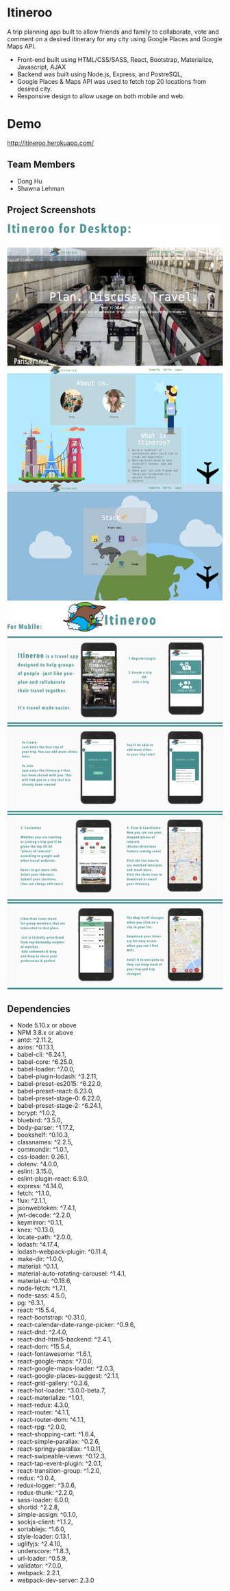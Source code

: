 # Itineroo

A trip planning app built to allow friends and family to collaborate, vote and comment on a desired itinerary for any city using Google Places and Google Maps API.

* Front-end built using HTML/CSS/SASS, React, Bootstrap, Materialize, Javascript, AJAX
* Backend was built using Node.js, Express, and PostreSQL,
* Google Places & Maps API was used to fetch top 20 locations from desired city.
* Responsive design to allow usage on both mobile and web.

# Demo
http://itineroo.herokuapp.com/

## Team Members
* Dong Hu
* Shawna Lehman

## Project Screenshots
![](./assets/itineroo-overview-desktop-frontpage.jpg)
![](./assets/itineroo-overview-mobile-1.jpg)
![](./assets/itineroo-overview-mobile-2.jpg)
![](./assets/itineroo-overview-mobile-3.jpg)
![](./assets/itineroo-overview-mobile-4.jpg)

## Dependencies

* Node 5.10.x or above
* NPM 3.8.x or above
* antd: ^2.11.2,
* axios: ^0.13.1,
* babel-cli: ^6.24.1,
* babel-core: ^6.25.0,
* babel-loader: ^7.0.0,
* babel-plugin-lodash: ^3.2.11,
* babel-preset-es2015: ^6.22.0,
* babel-preset-react: 6.23.0,
* babel-preset-stage-0: 6.22.0,
* babel-preset-stage-2: ^6.24.1,
* bcrypt: ^1.0.2,
* bluebird: ^3.5.0,
* body-parser: ^1.17.2,
* bookshelf: ^0.10.3,
* classnames: ^2.2.5,
* commondir: ^1.0.1,
* css-loader: 0.26.1,
* dotenv: ^4.0.0,
* eslint: 3.15.0,
* eslint-plugin-react: 6.9.0,
* express: ^4.14.0,
* fetch: ^1.1.0,
* flux: ^2.1.1,
* jsonwebtoken: ^7.4.1,
* jwt-decode: ^2.2.0,
* keymirror: ^0.1.1,
* knex: ^0.13.0,
* locate-path: ^2.0.0,
* lodash: ^4.17.4,
* lodash-webpack-plugin: ^0.11.4,
* make-dir: ^1.0.0,
* material: ^0.1.1,
* material-auto-rotating-carousel: ^1.4.1,
* material-ui: ^0.18.6,
* node-fetch: ^1.7.1,
* node-sass: 4.5.0,
* pg: ^6.3.1,
* react: ^15.5.4,
* react-bootstrap: ^0.31.0,
* react-calendar-date-range-picker: ^0.9.6,
* react-dnd: ^2.4.0,
* react-dnd-html5-backend: ^2.4.1,
* react-dom: ^15.5.4,
* react-fontawesome: ^1.6.1,
* react-google-maps: ^7.0.0,
* react-google-maps-loader: ^2.0.3,
* react-google-places-suggest: ^2.1.1,
* react-grid-gallery: ^0.3.6,
* react-hot-loader: ^3.0.0-beta.7,
* react-materialize: ^1.0.1,
* react-redux: 4.3.0,
* react-router: ^4.1.1,
* react-router-dom: ^4.1.1,
* react-rpg: ^2.0.0,
* react-shopping-cart: ^1.6.4,
* react-simple-parallax: ^0.2.6,
* react-springy-parallax: ^1.0.11,
* react-swipeable-views: ^0.12.3,
* react-tap-event-plugin: ^2.0.1,
* react-transition-group: ^1.2.0,
* redux: ^3.0.4,
* redux-logger: ^3.0.6,
* redux-thunk: ^2.2.0,
* sass-loader: 6.0.0,
* shortid: ^2.2.8,
* simple-assign: ^0.1.0,
* sockjs-client: ^1.1.2,
* sortablejs: ^1.6.0,
* style-loader: 0.13.1,
* uglifyjs: ^2.4.10,
* underscore: ^1.8.3,
* url-loader: ^0.5.9,
* validator: ^7.0.0,
* webpack: 2.2.1,
* webpack-dev-server: 2.3.0
